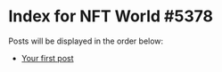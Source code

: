 # Index for NFT World #5378
Posts will be displayed in the order below:

- [Your first post](./001-first.md)

